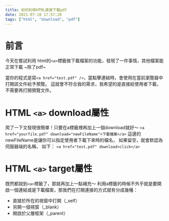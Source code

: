 ```yaml
---
title: 如何利用HTML直接下載pdf
date: 2021-07-28 17:57:28
tags: ["html", "download", "pdf"]
---
```

# 前言
今天在嘗試利用 html的`<a>`標籤做下載檔案的功能，發現了一件事情，其他檔案能正常下載
~除了pdf~

當你的程式是寫`<a href="test.pdf" />`，當點擊連結時，會使用在當前瀏覽器中打開該文件給予預覽。
這就會不符合我的需求，我希望的是直接給使用者下載，不需要再打開預覽文件。
<!--more-->
# HTML `<a>` download屬性
爬了一下文發現很簡單！只要在a標籤裡再加上一個download就好～
`<a href="yourfile.pdf" download="newFileName">下載檔案</a>`
這邊的newFileName是讓你可以指定使用者下載下來時的檔名，
如果留空，就會默認為伺服器端的名稱，
如下：
`<a href="test.pdf" download>click</a>`

# HTML `<a>` target屬性
既然都說到`<a>`標籤了，那就再加上一點補充～
利用a標籤的時候不外乎就是要開啟一個連結或是下載檔案，那我們在打開連接的方式就有分成幾種：
* 直接於所在的視窗中打開（_self）
* 另開一個視窗（_blank）
* 開啟於父層框架（_parent）
